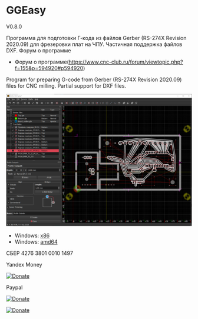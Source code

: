 # GGEasy
V0.8.0

Программа для подготовки Г-кода из файлов Gerber (RS-274X Revision 2020.09) для фрезеровки плат на ЧПУ.
Частичная поддержка файлов DXF.
Форум о программе
* Форум о программе(https://www.cnc-club.ru/forum/viewtopic.php?f=155&p=594920#p594920)

Program for preparing G-code from Gerber (RS-274X Revision 2020.09) files for CNC milling.
Partial support for DXF files.

![Window](Window.PNG)

* Windows: [x86](https://github.com/XRay3D/GERBER_X2/releases)
* Windows: [amd64](https://github.com/XRay3D/GERBER_X2/releases)

СБЕР 4276 3801 0010 1497

Yandex Money

[![Donate](https://money.yandex.ru/b/_/COCce_6hzX2LnGoikuwa12EL0EM.svg)](https://money.yandex.ru/quickpay/shop-widget?account=41001660660552&quickpay=shop&payment-type-choice=on&mobile-payment-type-choice=on&writer=seller&targets=%D0%9F%D0%BE%D0%B6%D0%B5%D1%80%D1%82%D0%B2%D0%BE%D0%B2%D0%B0%D0%BD%D0%B8%D0%B5&default-sum=&button-text=03&successURL=) 

Paypal

[![Donate](https://www.paypalobjects.com/en_US/i/btn/btn_donateCC_LG.gif)](https://www.paypal.com/cgi-bin/webscr?cmd=_s-xclick&hosted_button_id=7RPR86Q958RPY) 

[![Donate](https://www.paypalobjects.com/ru_RU/i/btn/btn_donateCC_LG.gif)](https://www.paypal.com/cgi-bin/webscr?cmd=_s-xclick&hosted_button_id=GQMPNYHH3PC68)

